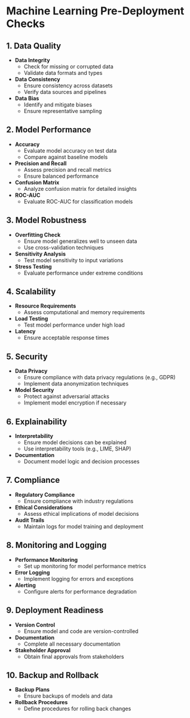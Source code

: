 # Machine Learning Pre-Deployment Checks

## **1. Data Quality**
   - **Data Integrity**
     - Check for missing or corrupted data
     - Validate data formats and types
   - **Data Consistency**
     - Ensure consistency across datasets
     - Verify data sources and pipelines
   - **Data Bias**
     - Identify and mitigate biases
     - Ensure representative sampling

## **2. Model Performance**
   - **Accuracy**
     - Evaluate model accuracy on test data
     - Compare against baseline models
   - **Precision and Recall**
     - Assess precision and recall metrics
     - Ensure balanced performance
   - **Confusion Matrix**
     - Analyze confusion matrix for detailed insights
   - **ROC-AUC**
     - Evaluate ROC-AUC for classification models

## **3. Model Robustness**
   - **Overfitting Check**
     - Ensure model generalizes well to unseen data
     - Use cross-validation techniques
   - **Sensitivity Analysis**
     - Test model sensitivity to input variations
   - **Stress Testing**
     - Evaluate performance under extreme conditions

## **4. Scalability**
   - **Resource Requirements**
     - Assess computational and memory requirements
   - **Load Testing**
     - Test model performance under high load
   - **Latency**
     - Ensure acceptable response times

## **5. Security**
   - **Data Privacy**
     - Ensure compliance with data privacy regulations (e.g., GDPR)
     - Implement data anonymization techniques
   - **Model Security**
     - Protect against adversarial attacks
     - Implement model encryption if necessary

## **6. Explainability**
   - **Interpretability**
     - Ensure model decisions can be explained
     - Use interpretability tools (e.g., LIME, SHAP)
   - **Documentation**
     - Document model logic and decision processes

## **7. Compliance**
   - **Regulatory Compliance**
     - Ensure compliance with industry regulations
   - **Ethical Considerations**
     - Assess ethical implications of model decisions
   - **Audit Trails**
     - Maintain logs for model training and deployment

## **8. Monitoring and Logging**
   - **Performance Monitoring**
     - Set up monitoring for model performance metrics
   - **Error Logging**
     - Implement logging for errors and exceptions
   - **Alerting**
     - Configure alerts for performance degradation

## **9. Deployment Readiness**
   - **Version Control**
     - Ensure model and code are version-controlled
   - **Documentation**
     - Complete all necessary documentation
   - **Stakeholder Approval**
     - Obtain final approvals from stakeholders

## **10. Backup and Rollback**
   - **Backup Plans**
     - Ensure backups of models and data
   - **Rollback Procedures**
     - Define procedures for rolling back changes

